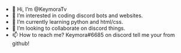- 👋 Hi, I’m @KeymoraTv
- 👀 I’m interested in coding discord bots and websites.
- 🌱 I’m currently learning python and html/css.
- 💞️ I’m looking to collaborate on discord things.
- 📫 How to reach me? Keymora#6685 on discord tell me your from github!

<!---
KeymoraTv/KeymoraTv is a ✨ special ✨ repository because its `README.md` (this file) appears on your GitHub profile.
You can click the Preview link to take a look at your changes.
--->
